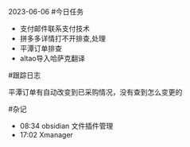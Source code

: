 2023-06-06
#今日任务
* 支付邮件联系支付技术
* 拼多多详情打不开排查,处理
* 平潭订单排查
* altao导入哈萨克翻译




#跟踪日志

平潭订单有自动改变到已采购情况，没有查到怎么变更的


#杂记
- 08:34 obsidian 文件插件管理<br>
- 17:02 Xmanager<br>